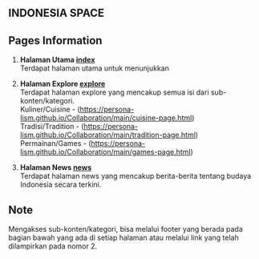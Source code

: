 ## **INDONESIA SPACE**

## Pages Information
1. **Halaman Utama [ index ](https://persona-lism.github.io/Collaboration/)** <br>
   Terdapat halaman utama untuk menunjukkan

2. **Halaman Explore [ explore ](https://persona-lism.github.io/Collaboration/main/explore.html)** <br>
   Terdapat halaman explore yang mencakup semua isi dari sub-konten/kategori. <br>
   Kuliner/Cuisine - (https://persona-lism.github.io/Collaboration/main/cuisine-page.html) <br>
   Tradisi/Tradition - (https://persona-lism.github.io/Collaboration/main/tradition-page.html) <br>
   Permainan/Games - (https://persona-lism.github.io/Collaboration/main/games-page.html) <br>

3. **Halaman News [ news ](https://persona-lism.github.io/Collaboration/main/news.html)** <br>
   Terdapat halaman news yang mencakup berita-berita tentang budaya Indonesia secara terkini. <br>

## Note
Mengakses sub-konten/kategori, bisa melalui footer yang berada pada bagian bawah yang ada di setiap halaman atau melalui link yang telah dilampirkan pada nomor 2.


